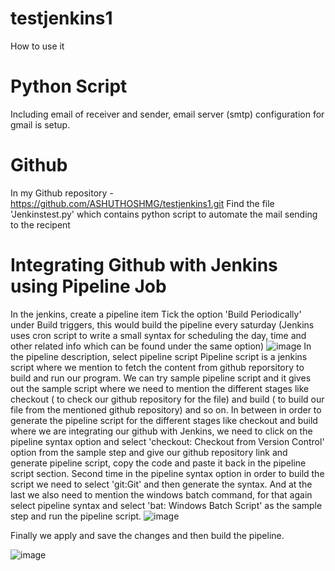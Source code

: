 # testjenkins1
How to use it 
# Python Script
Including email of receiver and sender, email server (smtp) configuration for gmail is setup.
# Github
In my Github repository - https://github.com/ASHUTHOSHMG/testjenkins1.git
Find the file 'Jenkinstest.py' which contains python script to automate the mail sending to the recipent
# Integrating Github with Jenkins using Pipeline Job
In the jenkins, create a pipeline item
Tick the option 'Build Periodically' under Build triggers, this would build the pipeline every saturday (Jenkins uses cron script to write a small syntax for scheduling the day, time and other related info which can be found under the same option)
![image](https://user-images.githubusercontent.com/65459598/192903291-103b0568-cea3-47b5-9b3f-f34b35cb3a7b.png)
In the pipeline description, select pipeline script
Pipeline script is a jenkins script where we mention to fetch the content from github reporsitory to build and run our program.
We can try sample pipeline script and it gives out the sample script where we need to mention the different stages like checkout ( to check our github repository for the file) and build ( to build our file from the mentioned github repository) and so on.
In between in order to generate the pipeline script for the different stages like checkout and build where we are integrating our github with Jenkins, we need to click on the pipeline syntax option and select 'checkout: Checkout from Version Control' option from the sample step and give our github repository link and generate pipeline script, copy the code and paste it back in the pipeline script section.
Second time in the pipeline syntax option in order to build the script we need to select 'git:Git' and then generate the syntax.
And at the last we also need to mention the windows batch command, for that again select pipeline syntax and select 'bat: Windows Batch Script' as the sample step and run the pipeline script.
![image](https://user-images.githubusercontent.com/65459598/192905037-0255f846-098d-4fe5-86ed-df24bda993e9.png)

Finally we apply and save the changes and then build the pipeline.

![image](https://user-images.githubusercontent.com/65459598/192974378-6a3881f5-5e0f-4025-a8df-6b3360400232.png)

